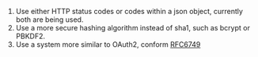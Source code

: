 ﻿1. Use either HTTP status codes or codes within a json object, currently both are being used.
2. Use a more secure hashing algorithm instead of sha1, such as bcrypt or PBKDF2.
3. Use a system more similar to OAuth2, conform [RFC6749](https://tools.ietf.org/html/rfc6749)